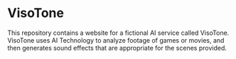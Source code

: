 # VisoTone
This repository contains a website for a fictional AI service called VisoTone.
VisoTone uses AI Technology to analyze footage of games or movies, and then generates
sound effects that are appropriate for the scenes provided.
